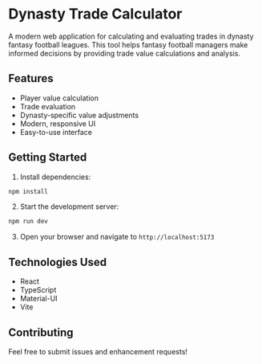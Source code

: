 # Dynasty Trade Calculator

A modern web application for calculating and evaluating trades in dynasty fantasy football leagues. This tool helps fantasy football managers make informed decisions by providing trade value calculations and analysis.

## Features

- Player value calculation
- Trade evaluation
- Dynasty-specific value adjustments
- Modern, responsive UI
- Easy-to-use interface

## Getting Started

1. Install dependencies:
```bash
npm install
```

2. Start the development server:
```bash
npm run dev
```

3. Open your browser and navigate to `http://localhost:5173`

## Technologies Used

- React
- TypeScript
- Material-UI
- Vite

## Contributing

Feel free to submit issues and enhancement requests! 